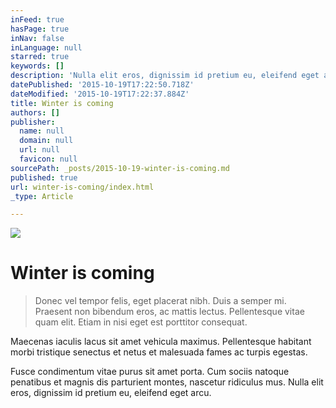 ```yaml
---
inFeed: true
hasPage: true
inNav: false
inLanguage: null
starred: true
keywords: []
description: 'Nulla elit eros, dignissim id pretium eu, eleifend eget arcu.'
datePublished: '2015-10-19T17:22:50.718Z'
dateModified: '2015-10-19T17:22:37.884Z'
title: Winter is coming
authors: []
publisher:
  name: null
  domain: null
  url: null
  favicon: null
sourcePath: _posts/2015-10-19-winter-is-coming.md
published: true
url: winter-is-coming/index.html
_type: Article

---
```

![](https://the-grid-user-content.s3-us-west-2.amazonaws.com/a3649926-9644-4979-b107-cfcbac59c32d.jpg)

# Winter is coming

> Donec vel tempor felis, eget placerat nibh. Duis a semper mi. Praesent non bibendum eros, ac mattis lectus. Pellentesque vitae quam elit. Etiam in nisi eget est porttitor consequat. 

Maecenas iaculis lacus sit amet vehicula maximus. Pellentesque habitant morbi tristique senectus et netus et malesuada fames ac turpis egestas. 

Fusce condimentum vitae purus sit amet porta. Cum sociis natoque penatibus et magnis dis parturient montes, nascetur ridiculus mus. Nulla elit eros, dignissim id pretium eu, eleifend eget arcu.